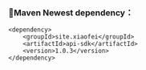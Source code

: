 ### 🍊Maven Newest dependency：
```
<dependency>
    <groupId>site.xiaofei</groupId>
    <artifactId>api-sdk</artifactId>
    <version>1.0.3</version>
</dependency>
```
